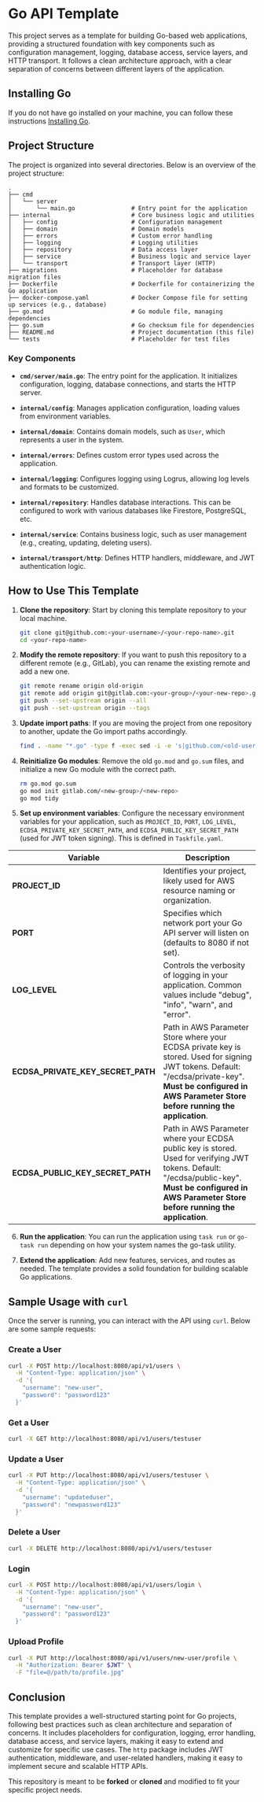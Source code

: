 # Go API Template

This project serves as a template for building Go-based web applications, providing a structured foundation with key components such as configuration management, logging, database access, service layers, and HTTP transport. It follows a clean architecture approach, with a clear separation of concerns between different layers of the application.

## Installing Go
If you do not have go installed on your machine, you can follow these instructions [Installing Go](INSTALL_GO.md).

## Project Structure

The project is organized into several directories. Below is an overview of the project structure:

```
.
├── cmd
│   └── server
│       └── main.go                # Entry point for the application
├── internal                       # Core business logic and utilities
│   ├── config                     # Configuration management
│   ├── domain                     # Domain models
│   ├── errors                     # Custom error handling
│   ├── logging                    # Logging utilities
│   ├── repository                 # Data access layer
│   ├── service                    # Business logic and service layer
│   └── transport                  # Transport layer (HTTP)
├── migrations                     # Placeholder for database migration files
├── Dockerfile                     # Dockerfile for containerizing the Go application
├── docker-compose.yaml            # Docker Compose file for setting up services (e.g., database)
├── go.mod                         # Go module file, managing dependencies
├── go.sum                         # Go checksum file for dependencies
├── README.md                      # Project documentation (this file)
└── tests                          # Placeholder for test files
```

### Key Components

- **`cmd/server/main.go`**: The entry point for the application. It initializes configuration, logging, database connections, and starts the HTTP server.
  
- **`internal/config`**: Manages application configuration, loading values from environment variables.

- **`internal/domain`**: Contains domain models, such as `User`, which represents a user in the system.

- **`internal/errors`**: Defines custom error types used across the application.

- **`internal/logging`**: Configures logging using Logrus, allowing log levels and formats to be customized.

- **`internal/repository`**: Handles database interactions. This can be configured to work with various databases like Firestore, PostgreSQL, etc.

- **`internal/service`**: Contains business logic, such as user management (e.g., creating, updating, deleting users).

- **`internal/transport/http`**: Defines HTTP handlers, middleware, and JWT authentication logic.

## How to Use This Template

1. **Clone the repository**: Start by cloning this template repository to your local machine.
   ```bash
   git clone git@github.com:<your-username>/<your-repo-name>.git
   cd <your-repo-name>
   ```

2. **Modify the remote repository**: If you want to push this repository to a different remote (e.g., GitLab), you can rename the existing remote and add a new one.
   ```bash
   git remote rename origin old-origin
   git remote add origin git@gitlab.com:<your-group>/<your-new-repo>.git
   git push --set-upstream origin --all
   git push --set-upstream origin --tags
   ```

3. **Update import paths**: If you are moving the project from one repository to another, update the Go import paths accordingly.
   ```bash
   find . -name "*.go" -type f -exec sed -i -e 's|github.com/<old-username>/<old-repo>|gitlab.com/<new-group>/<new-repo>|g' {} \;
   ```

4. **Reinitialize Go modules**: Remove the old `go.mod` and `go.sum` files, and initialize a new Go module with the correct path.
   ```bash
   rm go.mod go.sum
   go mod init gitlab.com/<new-group>/<new-repo>
   go mod tidy
   ```

5. **Set up environment variables**: Configure the necessary environment variables for your application, such as `PROJECT_ID`, `PORT`, `LOG_LEVEL`, `ECDSA_PRIVATE_KEY_SECRET_PATH`, and `ECDSA_PUBLIC_KEY_SECRET_PATH` (used for JWT token signing). This is defined in `Taskfile.yaml`.

| Variable | Description |
|----------|-------------|
| **PROJECT_ID** | Identifies your project, likely used for AWS resource naming or organization. |
| **PORT** | Specifies which network port your Go API server will listen on (defaults to 8080 if not set). |
| **LOG_LEVEL** | Controls the verbosity of logging in your application. Common values include "debug", "info", "warn", and "error". |
| **ECDSA_PRIVATE_KEY_SECRET_PATH** | Path in AWS Parameter Store where your ECDSA private key is stored. Used for signing JWT tokens. Default: "/ecdsa/private-key". **Must be configured in AWS Parameter Store before running the application**. |
| **ECDSA_PUBLIC_KEY_SECRET_PATH** | Path in AWS Parameter where your ECDSA public key is stored. Used for verifying JWT tokens. Default: "/ecdsa/public-key". **Must be configured in AWS Parameter Store before running the application**. |


6. **Run the application**: You can run the application using `task run` or `go-task run` depending on how your system names the go-task utility.

7. **Extend the application**: Add new features, services, and routes as needed. The template provides a solid foundation for building scalable Go applications.

## Sample Usage with `curl`

Once the server is running, you can interact with the API using `curl`. Below are some sample requests:

### Create a User
```bash
curl -X POST http://localhost:8080/api/v1/users \
  -H "Content-Type: application/json" \
  -d '{
    "username": "new-user",
    "password": "password123"
  }'
```

### Get a User
```bash
curl -X GET http://localhost:8080/api/v1/users/testuser
```

### Update a User
```bash
curl -X PUT http://localhost:8080/api/v1/users/testuser \
  -H "Content-Type: application/json" \
  -d '{
    "username": "updateduser",
    "password": "newpassword123"
  }'
```

### Delete a User
```bash
curl -X DELETE http://localhost:8080/api/v1/users/testuser
```

### Login
```bash
curl -X POST http://localhost:8080/api/v1/users/login \
  -H "Content-Type: application/json" \
  -d '{
    "username": "new-user",
    "password": "password123"
  }'
```

### Upload Profile
```bash
curl -X PUT http://localhost:8080/api/v1/users/new-user/profile \
  -H "Authorization: Bearer $JWT" \
  -F "file=@/path/to/profile.jpg"
```

## Conclusion

This template provides a well-structured starting point for Go projects, following best practices such as clean architecture and separation of concerns. It includes placeholders for configuration, logging, error handling, database access, and service layers, making it easy to extend and customize for specific use cases. The `http` package includes JWT authentication, middleware, and user-related handlers, making it easy to implement secure and scalable HTTP APIs.

This repository is meant to be **forked** or **cloned** and modified to fit your specific project needs.

